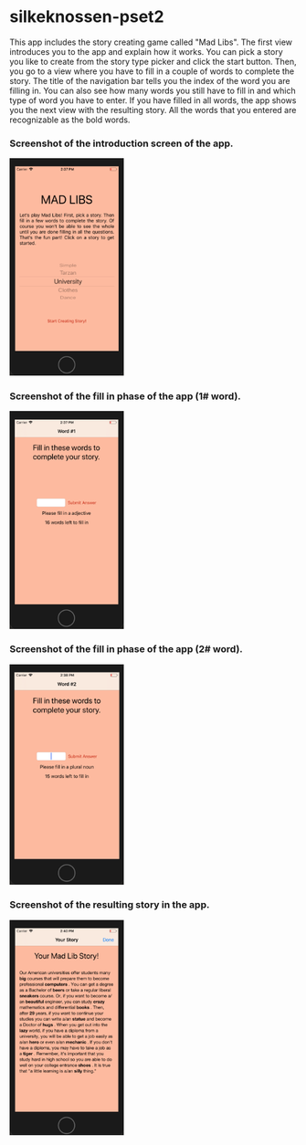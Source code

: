 # silkeknossen-pset2

This app includes the story creating game called "Mad Libs". The first view introduces you to the app and explain how it works. You can pick a story you like to create from the story type picker and click the start button. Then, you go to a view where you have to fill in a couple of words to complete the story. The title of the navigation bar tells you the index of the word you are filling in. You can also see how many words you still have to fill in and which type of word you have to enter. If you have filled in all words, the app shows you the next view with the resulting story. All the words that you entered are recognizable as the bold words.

### Screenshot of the introduction screen of the app.
<img src="https://github.com/SilkeKnossen/silkeknossen-pset2/blob/master/screenshots/Schermafbeelding1.png" width="200">

### Screenshot of the fill in phase of the app (1# word).
<img src="https://github.com/SilkeKnossen/silkeknossen-pset2/blob/master/screenshots/Schermafbeelding2.png" width="200">

### Screenshot of the fill in phase of the app (2# word).
<img src="https://github.com/SilkeKnossen/silkeknossen-pset2/blob/master/screenshots/Schermafbeelding3.png" width="200">

### Screenshot of the resulting story in the app.
<img src="https://github.com/SilkeKnossen/silkeknossen-pset2/blob/master/screenshots/Schermafbeelding4.png" width="200">
